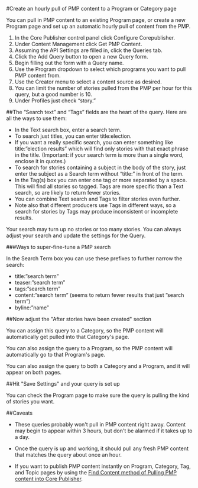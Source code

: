 #Create an hourly pull of PMP content to a Program or Category page

You can pull in PMP content to an existing Program page, or create a new Program page and set up an automatic hourly pull of content from the PMP. 

1. In the Core Publisher control panel click Configure Corepublisher.
2. Under Content Management click Get PMP Content.
3. Assuming the API Settings are filled in, click the Queries tab.
4. Click the Add Query button to open a new Query form.
5. Begin filling out the form with a Query name. 
6. Use the Program dropdown to select which programs you want to pull PMP content from.
7. Use the Creator menu to select a content source as desired. 
8. You can limit the number of stories pulled from the PMP per hour for this query, but a good number is 10. 
9. Under Profiles just check “story.” 

##The “Search text” and “Tags” fields are the heart of the query. Here are all the ways to use them:

* In the Text search box, enter a search term.
* To search just titles, you can enter title:election.
* If you want a really specific search, you can enter something like title:”election results” which will find only stories with that exact phrase in the title. (Important: if your search term is more than a single word, enclose it in quotes.)
* To search for stories containing a subject in the body of the story, just enter the subject as a Search term without “title:” in front of the term.
* In the Tag(s) box you can enter one tag or more separated by a space. This will find all stories so tagged. Tags are more specific than a Text search, so are likely to return fewer stories.
* You can combine Text search and Tags to filter stories even further.
* Note also that different producers use Tags in different ways, so a search for stories by Tags may produce inconsistent or incomplete results.

Your search may turn up no stories or too many stories. You can always adjust your search and update the settings for the Query. 

###Ways to super-fine-tune a PMP search

In the Search Term box you can use these prefixes to further narrow the search:

* title:”search term”
* teaser:”search term”
* tags:”search term”
* content:”search term” (seems to return fewer results that just ”search term”)
* byline:”name”

##Now adjust the "After stories have been created" section

You can assign this query to a Category, so the PMP content will automatically get pulled into that Category's page.

You can also assign the query to a Program, so the PMP content will automatically go to that Program's page.

You can also assign the query to both a Category and a Program, and it will appear on both pages.

##Hit "Save Settings" and your query is set up

You can check the Program page to make sure the query is pulling the kind of stories you want.

##Caveats

* These queries probably won't pull in PMP content right away. Content may begin to appear within 3 hours, but don't be alarmed if it takes up to a day.

* Once the query is up and working, it should pull any fresh PMP content that matches the query about once an hour.

* If you want to publish PMP content instantly on Program, Category, Tag, and Topic pages by using the [Find Content method of Pulling PMP content into Core Publisher](/pulling-pmp-content-into-core-publisher.md).
